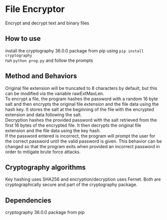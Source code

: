 # File Encryptor
Encrypt and decrypt text and binary files

## How to use
install the cryptography 36.0.0 package from pip using `pip install cryptography`  
run `python prog.py` and follow the prompts


## Method and Behaviors
Original file extension will be truncated to 8 characters by default, but this can be modified via the variable rawExtMaxLen.  
To encrypt a file, the program hashes the password with a random 16 byte salt and then encrypts the original file extension and the file data using the hash key. It stores the salt at the beginning of the file with the encrypted extension and data following the salt.  
Decryption hashes the provided password with the salt retrieved from the first 16 bytes of the encrypted file. It then decrypts the original file extension and the file data using the key hash.  
If the password entered is incorrect, the program will prompt the user for the correct password until the valid password is given. This behavior can be changed so that the program exits when provided an incorrect password in order to mitigate brute force attacks.

## Cryptography algorithms
Key hashing uses SHA256 and encryption/decryption uses Fernet. Both are cryptographically secure and part of the cryptography package.

## Dependencies
cryptography 36.0.0 package from pip
